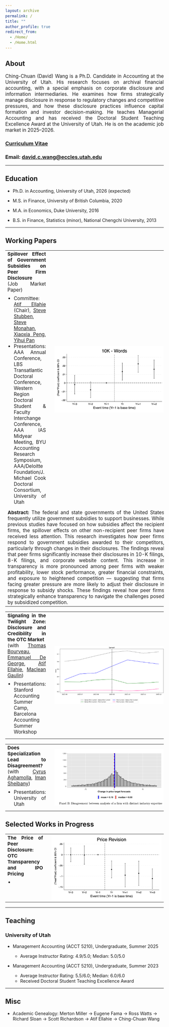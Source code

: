 ```yaml
---
layout: archive
permalink: /
title: ""
author_profile: true
redirect_from: 
  - /Home/
  - /Home.html
---
```


<style>
  /* Justify content on ARCHIVE layout pages (like your homepage) */
  .layout--archive .archive p,
  .layout--archive .archive li {
    text-align: justify;
  }

  /* If some content renders under .page__content, cover that too */
  .layout--archive .page__content p,
  .layout--archive .page__content li {
    text-align: justify;
  }

  /* Optional: unify base font size on the homepage content area */
  .layout--archive .archive,
  .layout--archive .page__content {
    font-size: 1.0rem;
  }

  /* Core sizes (your existing) */
  .paper-title   { font-size: 0.95rem; font-weight: bold; }
  .paper-meta    { font-size: 0.95rem; }
  .paper-abstract{ font-size: 0.95rem; text-align: justify; }

  /* Table & cell layout */
  table.paper { width: 100%; border-collapse: collapse; border-spacing: 0; margin: 0 0 1rem 0; }
  table.paper, table.paper tr, table.paper td, table.paper th { border: none !important; }
  .paper-text { vertical-align: top; padding-right: 20px; width: 75%; text-align: justify; }
  .paper-fig  { vertical-align: middle; width: 25%; text-align: center; }
  .paper-ul   { margin-top: 0.5rem; margin-bottom: 0.5rem; padding-left: 1.25rem; }

  /* Responsive fix: add the missing unit */
  @media (max-width: 640px) {
    .paper-text { width: 100%; padding-right: 2px; } /* was `2;` */
    .paper-fig  { display: none; }
  }

  .home-intro p, .home-intro li { text-align: justify !important; }
  .home-intro { font-size: 1rem; }
</style>


## About

<div class="paper-abstract">
  Ching-Chuan (David) Wang is a Ph.D. Candidate in Accounting at the University of Utah. His research focuses on archival financial accounting, with a special emphasis on corporate disclosure and information intermediaries. He examines how firms strategically manage disclosure in response to regulatory changes and competitive pressures, and how these disclosure practices influence capital formation and investor decision-making. He teaches Managerial Accounting and has received the Doctoral Student Teaching Excellence Award at the University of Utah. He is on the academic job market in 2025–2026.
</div>



### <a href="https://chingchuanwang.github.io/files/CV_CCWang.pdf" target="_blank">Curriculum Vitae</a>

### Email: [david.c.wang@eccles.utah.edu](mailto:david.c.wang@eccles.utah.edu)

---

## Education


- Ph.D. in Accounting, University of Utah, 2026 (expected)

- M.S. in Finance, University of British Columbia, 2020

- M.A. in Economics, Duke University, 2016

- B.S. in Finance, Statistics (minor), National Chengchi University, 2013


--- 

## Working Papers

<!-- Paper 1: with figure + abstract -->
<table class="paper">
  <!-- Row 1: Title + meta (left) and Figure (right) -->
  <tr>
    <td class="paper-text">
      <span class="paper-title">
  Spillover Effect of Government Subsidies on Peer Firm Disclosure
</span> 
      <br>
<span class="paper-abstract">
  (Job Market Paper)
</span>
<br>
      <ul class="paper-meta paper-ul">
        <li>Committee: <a href="https://atifellahie.com" target="_blank">Atif Ellahie</a> (Chair), <a href="https://profiles.faculty.utah.edu/u0889916" target="_blank">Steve Stubben</a>, <a href="https://eccles.utah.edu/team/steve-monahan/" target="_blank">Steve Monahan</a>, <a href="https://sites.google.com/view/xiaoxia-peng/home" target="_blank">Xiaoxia Peng</a>, <a href="https://sites.google.com/site/yihuipan/Home" target="_blank">Yihui Pan</a></li>
        <li>Presentations: AAA Annual Conference, LBS Transatlantic Doctoral Conference, Western Region Doctoral Student & Faculty Interchange Conference, AAA IAS Midyear Meeting, BYU Accounting Research Symposium, AAA/Deloitte Foundation/J. Michael Cook Doctoral Consortium, University of Utah</li>
      </ul>
    </td>
    <td class="paper-fig">
      <img src="/images/DID_10K - Words.png" alt="Research image" style="display:block;margin:auto;max-width:350px;">
    </td>
  </tr>
  <!-- Row 2: Full-width abstract -->
  <tr>
    <td class="paper-abstract" colspan="2">
      <strong>Abstract:</strong> The federal and state governments of the United States frequently utilize government subsidies to support businesses. While previous studies have focused on how subsidies affect the recipient firms, the spillover effects on other non-recipient peer firms have received less attention. This research investigates how peer firms respond to government subsidies awarded to their competitors, particularly through changes in their disclosures. The findings reveal that peer firms significantly increase their disclosures in 10-K filings, 8-K filings, and corporate website content. This increase in transparency is more pronounced among peer firms with weaker profitability, lower stock performance, greater financial constraints, and exposure to heightened competition — suggesting that firms facing greater pressure are more likely to adjust their disclosure in response to subsidy shocks. These findings reveal how peer firms strategically enhance transparency to navigate the challenges posed by subsidized competition.
    </td>
  </tr>
</table>

<!-- Paper 2: same format (no abstract yet) -->
<table class="paper">
  <!-- Row 1: Title + meta (right cell kept empty for alignment) -->
  <tr>
    <td class="paper-text">
      <span class="paper-title">Signaling in the Twilight Zone: Disclosure and Credibility in the OTC Market</span><br>
      <span class="paper-meta">(with <a href="https://thomasbourveau.github.io/bio.html" target="_blank">Thomas Bourveau</a>, <a href="https://people.miami.edu/profile/2f772ad9b4baeea65b8e1e7103d438aa" target="_blank">Emmanuel De George</a>, <a href="https://atifellahie.com" target="_blank">Atif Ellahie</a>, <a href="https://mgaulin.com" target="_blank">Maclean Gaulin</a>)</span><br>
      <ul class="paper-meta paper-ul">
        <li>Presentations: Stanford Accounting Summer Camp, Barcelona Accounting Summer Workshop</li>
      </ul>
    </td>
    <td class="paper-fig">
      <img src="/images/trading_change_202109.png" alt="Research image" style="display:block;margin:auto;max-width:350px;">
    </td>
  </tr>
  <!-- Row 2 reserved for future abstract -->
  <!-- <tr><td class="paper-abstract" colspan="2"><strong>Abstract:</strong> ...</td></tr> -->
</table>

<!-- Paper 3: same format (no abstract yet) -->
<table class="paper">
  <tr>
    <td class="paper-text">
      <span class="paper-title">Does Specialization Lead to Disagreement?</span><br>
      <span class="paper-meta">(with <a href="https://sites.google.com/site/cyrusaghamolla/home" target="_blank">Cyrus Aghamolla</a>, <a href="https://www.linkedin.com/in/iman-sheibany-63714874/" target="_blank">Iman Sheibany</a>)</span><br>
      <ul class="paper-meta paper-ul">
        <li>Presentations: University of Utah</li>
      </ul>
    </td>
    <td class="paper-fig">
      <img src="/images/disagreement_analyst.png" alt="Research image" style="display:block;margin:auto;max-width:350px;">
    </td>
  </tr>
  <!-- <tr><td class="paper-abstract" colspan="2"><strong>Abstract:</strong> ...</td></tr> -->
</table>

## Selected Works in Progress

<!-- Paper 4: same format (no abstract yet) -->
<table class="paper">
  <tr>
    <td class="paper-text">
      <span class="paper-title">The Price of Peer Disclosure: OTC Transparency and IPO Pricing</span><br>
      <ul class="paper-meta paper-ul">
        <li></li>
      </ul>
    </td>
    <td class="paper-fig">
      <img src="/images/DID_revision.png" alt="Research image" style="display:block;margin:auto;max-width:350px;">
    </td>
  </tr>
  <!-- <tr><td class="paper-abstract" colspan="2"><strong>Abstract:</strong> ...</td></tr> -->
</table>

--- 

## Teaching

### University of Utah
- Management Accounting (ACCT 5210), Undergraduate, Summer 2025  
  * Average Instructor Rating: 4.9/5.0; Median: 5.0/5.0  

- Management Accounting (ACCT 5210), Undergraduate, Summer 2023  
  * Average Instructor Rating: 5.5/6.0; Median: 6.0/6.0  
  * Received Doctoral Student Teaching Excellence Award

---
## Misc

- Academic Genealogy: Merton Miller &rarr; Eugene Fama &rarr; Ross Watts &rarr; Richard Sloan &rarr; Scott Richardson &rarr; Atif Ellahie &rarr; Ching-Chuan Wang

